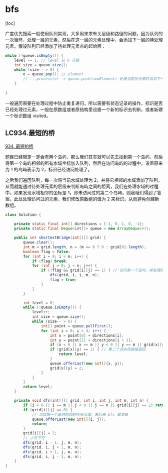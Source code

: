# bfs

[toc]

广度优先搜索一般使用队列实现，大多用来求有关层级和路径的问题，因为队列的一次循环，处理一层的元素，然后在这一层的元素处理中，会添加下一层的待处理元素。假设队列已经添加了待处理元素点的起始层：

```java
while (!queue.isEmpty()) {
    level += 1; // level 从 0 开始
    int size = queue.size();
    while (size-- > 0) {
        e = queue.pop(); // element
        // ...process(e) -> queue.push(newElement) 处理当前层元素时添加下一层待处理元素
    }
    
}
```

一般遍历需要在处理过程中防止重复递归，所以需要有状态记录的操作，标识是否已经处理过元素，一般在原数组或者原结构里设置一个新的标识去判断，或者新建一个标识数组 visited。

## LC934.最短的桥

[934. 最短的桥](https://leetcode.cn/problems/shortest-bridge/)

题目已经限定一定会有两个岛屿，那么我们其实就可以先去找到第一个岛屿，然后将第一个岛屿相邻的所有水域坐标加入队列，然后在访问岛屿的过程中，设置原来为 1 的岛屿表示为 2，标识已经访问处理了。

之后我们遍历队列，每一次将当前水域处理为 2，并将它相邻的水域添加了队列，从而就能通过待处理元素的层级来判断岛屿之间的距离，我们在处理水域的过程中，如果发现水域相邻的坐标是 1，即未访问过的第二个岛屿，则我哦们得到了答案。此处处理访问过的元素，我们修改原数组的值为 2 来标识。从而避免创建新数组。

```java
class Solution {
    
    private static final int[] directions = {-1, 0, 1, 0, -1};
    private static final Deque<int[]> queue = new ArrayDeque<>();

    public int shortestBridge(int[][] grid) {
        queue.clear();
        int m = grid.length, n = (m == 0 ? 0 : grid[0].length);
        boolean flag = false;
        for (int i = 0; i < m; i++) {
            if (flag) break;
            for (int j = 0; j < n; j++) {
                if (!flag && grid[i][j] == 1) { // 访问第一个岛屿，并处理所有节点为 2
                    dfs(grid, i, j, m, n);
                    flag = true;
                }
            }
        }

        int level = 0;
        while (!queue.isEmpty()) {
            level++;
            int size = queue.size();
            while (size-- > 0) {
                int[] point = queue.pollFirst();
                for (int i = 0; i < 4; i++) {
                    int x = point[0] + directions[i];
                    int y = point[1] + directions[i + 1];
                    if (x < 0 || x == m || y < 0 || y == m || grid[x][y] == 2) continue;
                    if (grid[x][y] == 1) { // 第二个岛屿则直接返回
                        return level;
                    }
                    queue.offerLast(new int[]{x, y});
                    grid[x][y] = 2;
                }
            }
        }
        return level;
    }

    private void dfs(int[][] grid, int i, int j, int m, int n) {
        if (i < 0 || i == m || j < 0 || j == n || grid[i][j] == 2) return;
        if (grid[i][j] == 0) {
            // 添加第一个岛屿相邻的所有水域，未后来 bfs 做准备
            queue.offerLast(new int[]{i, j});
            return;
        }
        grid[i][j] = 2;
        // 上右下左
        dfs(grid, i - 1, j, m, n);
        dfs(grid, i, j + 1, m, n);
        dfs(grid, i + 1, j, m, n);
        dfs(grid, i, j - 1, m, n);
    }
}
```
